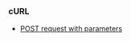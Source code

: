 ### cURL
- [POST request with parameters](https://community.atlassian.com/t5/Answers-Developer-Questions/Why-my-cURL-call-to-tag-a-repository-doesn-t-work/qaq-p/539259)
